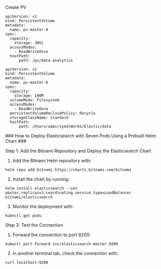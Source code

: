 Create PV
```
apiVersion: v1
kind: PersistentVolume
metadata:
  name: pv-master-0
spec:
  capacity:
    storage: 30Gi
  accessModes:
    - ReadWriteOnce
  hostPath:
      path: /pv/data-analytics
```
```
apiVersion: v1
kind: PersistentVolume
metadata:
  name: pv-master-0
spec:
  capacity:
    storage: 100M
  volumeMode: Filesystem
  accessModes:
    - ReadWriteOnce
  persistentVolumeReclaimPolicy: Recycle
  storageClassName: standard
  hostPath:
      path: /Users/aamirsyed/WorkS/Elastic/data
  ```
### How to Deploy Elasticsearch with Seven Pods Using a Prebuilt Helm Chart ###

Step 1: Add the Bitnami Repository and Deploy the Elasticsearch Chart

1. Add the Bitnami Helm repository with:
```
helm repo add bitnami https://charts.bitnami.com/bitnami
```
2. Install the chart by running:
```
helm install elasticsearch --set master.replicas=3,coordinating.service.type=LoadBalancer bitnami/elasticsearch
```
3. Monitor the deployment with:
```
kubectl get pods
```
Step 3: Test the Connection
1. Forward the connection to port 9200:
```
kubectl port-forward svc/elasticsearch-master 9200
```
2. In another terminal tab, check the connection with:
```
curl localhost:9200
```
